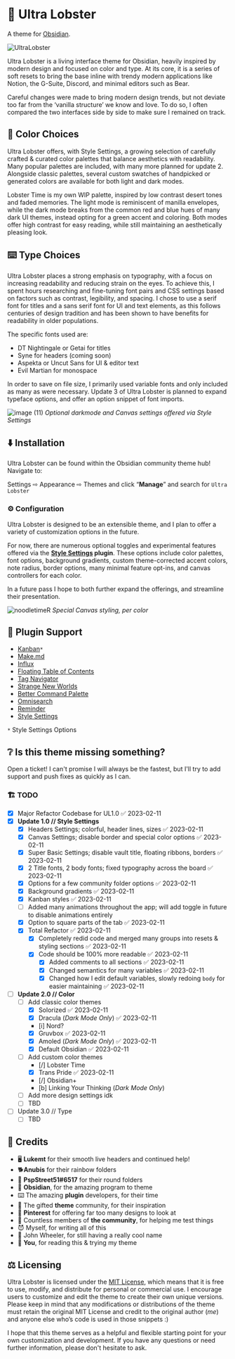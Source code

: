 # 🦞 Ultra Lobster
A theme for [Obsidian](https://obsidian.md/).

![UltraLobster](https://user-images.githubusercontent.com/87339163/218864466-22c65c09-f474-4bd4-a86c-20cd0f49217a.png)

Ultra Lobster is a living interface theme for Obsidian, heavily inspired by modern design and focused on color and type. At its core, it is a series of soft resets to bring the base inline with trendy modern applications like Notion, the G-Suite, Discord, and minimal editors such as Bear.

Careful changes were made to bring modern design trends, but not deviate too far from the ‘vanilla structure’ we know and love. To do so, I often compared the two interfaces side by side to make sure I remained on track.

## 🎨 Color Choices
Ultra Lobster offers, with Style Settings, a growing selection of carefully crafted & curated color palettes that balance aesthetics with readability. Many popular palettes are included, with many more planned for update 2. Alongside classic palettes, several custom swatches of  handpicked or generated colors are available for both light and dark modes.

Lobster Time is my own WIP palette, inspired by low contrast desert tones and faded memories. The light mode is reminiscent of manilla envelopes, while the dark mode breaks from the common red and blue hues of many dark UI themes, instead opting for a green accent and coloring. Both modes offer high contrast for easy reading, while still maintaining an aesthetically pleasing look.

## ⌨️ Type Choices 
Ultra Lobster places a strong emphasis on typography, with a focus on increasing readability and reducing strain on the eyes. To achieve this, I spent hours researching and fine-tuning font pairs and CSS settings based on factors such as contrast, legibility, and spacing. I chose to use a serif font for titles and a sans serif font for UI and text elements, as this follows centuries of design tradition and has been shown to have benefits for readability in older populations. 

The specific fonts used are:
- DT Nightingale or Getai for titles
- Syne for headers (coming soon)
- Aspekta or Uncut Sans for UI & editor text
- Evil Martian for monospace

In order to save on file size, I primarily used variable fonts and only included as many as were necessary. Update 3 of Ultra Lobster is planned to expand typeface options, and offer an option snippet of font imports.

![image (11)](https://user-images.githubusercontent.com/87339163/218864511-d4313165-9176-4bb8-ba2f-d879f5169575.png)
_Optional darkmode and Canvas settings offered via Style Settings_

## ⬇️ Installation

Ultra Lobster can be found within the Obsidian community theme hub! Navigate to: 

Settings ⇨ Appearance ⇨ Themes and click “**Manage**” and search for `Ultra Lobster`

### ⚙️ Configuration

Ultra Lobster is designed to be an extensible theme, and I plan to offer a variety of customization options in the future.

For now, there are numerous optional toggles and experimental features offered via the **[Style Settings](https://github.com/mgmeyers/obsidian-style-settings) plugin**. These options include color palettes, font options, background gradients, custom theme-corrected accent colors, note radius, border options, many minimal feature opt-ins, and canvas controllers for each color. 

In a future pass I hope to both further expand the offerings, and streamline their presentation.

![noodletimeR](https://user-images.githubusercontent.com/87339163/218864539-8a35550d-29e6-4aa8-954d-48ccbce81107.png)
_Special Canvas styling, per color_

## 🔌 Plugin Support
- [Kanban](https://github.com/mgmeyers/obsidian-kanban)`*`
- [Make.md](make.md)
- [Influx](https://github.com/jensmtg/influx)
- [Floating Table of Contents](https://github.com/cumany/obsidian-floating-toc-plugin)
- [Tag Navigator](https://github.com/alexobenauer/obsidian-tag-navigator)
- [Strange New Worlds](https://github.com/TfTHacker/obsidian42-strange-new-worlds)
- [Better Command Palette](https://github.com/AlexBieg/obsidian-better-command-palette)
- [Omnisearch](https://github.com/scambier/obsidian-omnisearch)
- [Reminder](https://github.com/uphy/obsidian-reminder)
- [Style Settings](https://github.com/mgmeyers/obsidian-style-settings)

`*` Style Settings Options

## ❔ Is this theme missing something?
Open a ticket! I can't promise I will always be the fastest, but I'll try to add support and push fixes as quickly as I can.

### 🏗️ TODO
- [x] Major Refactor Codebase for UL1.0 ✅ 2023-02-11
- [x] **Update 1.0 // Style Settings**
	- [x] Headers Settings; colorful, header lines, sizes ✅ 2023-02-11
	- [x] Canvas Settings; disable border and special color options ✅ 2023-02-11
	- [x] Super Basic Settings; disable vault title, floating ribbons, borders ✅ 2023-02-11
	- [x] 2 Title fonts, 2 body fonts; fixed typography across the board ✅ 2023-02-11
	- [x] Options for a few community folder options ✅ 2023-02-11
	- [x] Background gradients ✅ 2023-02-11
	- [x] Kanban styles ✅ 2023-02-11
	- [ ] Added many animations throughout the app; will add toggle in future to disable animations entirely
	- [x] Option to square parts of the tab ✅ 2023-02-11
	- [x] Total Refactor ✅ 2023-02-11
		- [x] Completely redid code and merged many groups into resets & styling sections ✅ 2023-02-11
		- [x] Code should be 100% more readable ✅ 2023-02-11
			- [x] Added comments to all sections ✅ 2023-02-11
			- [x] Changed semantics for many variables ✅ 2023-02-11
			- [x] Changed how I edit default variables, slowly redoing `body` for easier maintaining ✅ 2023-02-11
- [ ] **Update 2.0 // Color**
	- [ ] Add classic color themes
		- [x] Solorized ✅ 2023-02-11
		- [x] Dracula (_Dark Mode Only_) ✅ 2023-02-11
		- [i] Nord?
		- [x] Gruvbox ✅ 2023-02-11
		- [x] Amoled (_Dark Mode Only_) ✅ 2023-02-11
		- [x] Default Obsidian ✅ 2023-02-11
	- [ ] Add custom color themes
		- [/] Lobster Time
		- [x] Trans Pride ✅ 2023-02-11
		- [/] Obsidian+
		- [b] Linking Your Thinking (_Dark Mode Only_)
	- [ ] Add more design settings idk
	- [ ] TBD
- [ ] Update 3.0 // Type
	- [ ] TBD

## 💖 Credits

-  🖥️ **Lukemt** for their smooth live headers and continued help!
-  🐕**Anubis** for their rainbow folders
-  📂 **PspStreet51#6517** for their round folders
-  💎 **Obsidian**, for the amazing program to theme
-  ⌨️ The amazing **plugin** developers, for their time
-  🎨 The gifted **theme** community, for their inspiration
-  📌 **Pinterest** for offering far too many designs to look at
-  👯 Countless members of **the community**, for helping me test things
-  😈 Myself, for writing all of this
-  🎡 John Wheeler, for still having a really cool name
-  💖 **You**, for reading this & trying my theme

## ⚖️ Licensing

Ultra Lobster is licensed under the [MIT License](https://opensource.org/licenses/MIT), which means that it is free to use, modify, and distribute for personal or commercial use. I encourage users to customize and edit the theme to create their own unique versions. Please keep in mind that any modifications or distributions of the theme must retain the original MIT License and credit to the original author (*me*) and anyone else who’s code is used in those snippets :)

I hope that this theme serves as a helpful and flexible starting point for your own customization and development. If you have any questions or need further information, please don't hesitate to ask.
